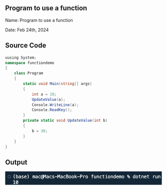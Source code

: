 ## Program to use a function 

Name: Program to use a function

Date: Feb 24th, 2024

## Source Code

```csharp // See https://aka.ms/new-console-template for more information
uusing System;
namespace functiondemo
{
    class Program
    {
        static void Main(string[] args)
        {
            int a = 10;
            UpdateValue(a);
            Console.WriteLine(a);
            Console.ReadKey();
        }
        private static void UpdateValue(int b)
        {
            b = 30;
        }
    }
}

```

## Output

![Program to use function](./output.png)
